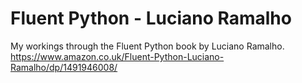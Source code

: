 # Fluent Python - Luciano Ramalho
My workings through the Fluent Python book by Luciano Ramalho.
https://www.amazon.co.uk/Fluent-Python-Luciano-Ramalho/dp/1491946008/